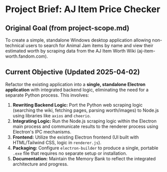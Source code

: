 # Project Brief: AJ Item Price Checker

## Original Goal (from project-scope.md)

To create a simple, standalone Windows desktop application allowing non-technical users to search for Animal Jam items by name and view their estimated worth by scraping data from the AJ Item Worth Wiki (aj-item-worth.fandom.com).

## Current Objective (Updated 2025-04-02)

Refactor the existing application into a **single, standalone Electron application** with integrated backend logic, eliminating the need for a separate Python process. This involves:

1.  **Rewriting Backend Logic:** Port the Python web scraping logic (searching the wiki, fetching pages, parsing worth/images) to Node.js using libraries like `axios` and `cheerio`.
2.  **Integrating Logic:** Run the Node.js scraping logic within the Electron main process and communicate results to the renderer process using Electron's IPC mechanisms.
3.  **Frontend:** Utilize the existing Electron frontend (UI built with HTML/Tailwind CSS, logic in `renderer.js`).
4.  **Packaging:** Configure `electron-builder` to produce a single, portable `.exe` file that requires no separate setup or installation.
5.  **Documentation:** Maintain the Memory Bank to reflect the integrated architecture and progress.
